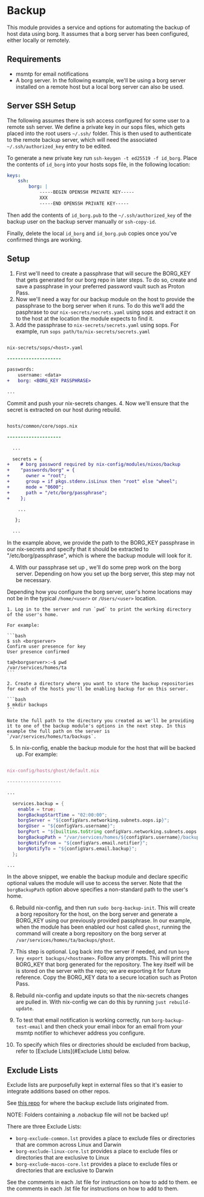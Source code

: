 # Backup

This module provides a service and options for automating the backup of host data using borg. It assumes that a borg server has been configured, either locally or remotely.

## Requirements

- msmtp for email notifications
- A borg server. In the following example, we'll be using a borg server installed on a remote host but a local borg server can also be used.

## Server SSH Setup

The following assumes there is ssh access configured for some user to a remote ssh server. We define a
private key in our sops files, which gets placed into the root users `~/.ssh/` folder. This is then used to authenticate
to the remote backup server, which will need the associated `~/.ssh/authorized_key` entry to be edited.

To generate a new private key run `ssh-keygen -t ed25519 -f id_borg`. Place the contents of `id_borg` into your hosts
sops file, in the following location:

```yaml
keys:
    ssh:
        borg: |
            -----BEGIN OPENSSH PRIVATE KEY-----
            XXX
            -----END OPENSSH PRIVATE KEY-----
```

Then add the contents of `id_borg.pub` to the `~/.ssh/authorized_key` of the backup user on the backup server manually
or `ssh-copy-id`.

Finally, delete the local `id_borg` and `id_borg.pub` copies once you've confirmed things are working.

## Setup

1. First we'll need to create a passphrase that will secure the BORG_KEY that gets generated for our borg repo in  later steps. To do so, create and save a passphrase in your preferred password vault such as Proton Pass.
2. Now we'll need a way for our backup module on the host to provide the passphrase to the borg server when it runs. To do this we'll add the pasphrase to our `nix-secrets/secrets.yaml` using sops and extract it on to the host at the location the module expects to find it.
3. Add the passphrase to `nix-secrets/secrets.yaml` using sops. For example, run `sops path/to/nix-secrets/secrets.yaml`

```diff

nix-secrets/sops/<host>.yaml

--------------------

passwords:
    username: <data>
+   borg: <BORG_KEY PASSPHRASE>

...

```

Commit and push your nix-secrets changes.
4. Now we'll ensure that the secret is extracted on our host during rebuild.

```diff

hosts/common/core/sops.nix

--------------------

  ...

  secrets = {
+    # borg password required by nix-config/modules/nixos/backup
+    "passwords/borg" = {
+      owner = "root";
+      group = if pkgs.stdenv.isLinux then "root" else "wheel";
+      mode = "0600";
+      path = "/etc/borg/passphrase";
+    };

    ...

   };

  ...

```
In the example above, we provide the path to the BORG_KEY passphrase in our nix-secrets and specify that it should be extracted to "/etc/borg/passphrase", which is where the backup module will look for it.

4. With our passphrase set up , we'll do some prep work on the borg server. Depending on how you set up the borg server, this step may not be necessary.

Depending how you configure the borg server, user's home locations may not be in the typical `/home/<user>` or `/Users/<user>` location.

    1. Log in to the server and run `pwd` to print the working directory of the user's home.

    For example:

    ```bash
    $ ssh <borgserver>
    Confirm user presence for key
    User presence confirmed

    ta@<borgserver>:~$ pwd
    /var/services/homes/ta
    ```

    2. Create a directory where you want to store the backup repositories for each of the hosts you'll be enabling backup for on this server.

    ```bash
    $ mkdir backups
    ```

    Note the full path to the directory you created as we'll be providing it to one of the backup module's options in the next step. In this example the full path on the server is `/var/services/homes/ta/backups`.

5. In nix-config, enable the backup module for the host that will be backed up. For example:

```nix

nix-config/hosts/ghost/default.nix

--------------------

...

  services.backup = {
    enable = true;
    borgBackupStartTime = "02:00:00";
    borgServer = "${configVars.networking.subnets.oops.ip}";
    borgUser = "${configVars.username}";
    borgPort = "${builtins.toString configVars.networking.subnets.oops.port}";
    borgBackupPath = "/var/services/homes/${configVars.username}/backups";
    borgNotifyFrom = "${configVars.email.notifier}";
    borgNotifyTo = "${configVars.email.backup}";
  };

...

```

In the above snippet, we enable the backup module and declare specific optional values the module will use to access the server. Note that the `borgBackupPath` option above specifies a non-standard path to the user's home.

6. Rebuild nix-config, and then run `sudo borg-backup-init`. This will create a borg repository for the host, on the borg server and generate a BORG_KEY using our previously provided passphrase. In our example, when the module has been enabled our host called `ghost`, running the command will create a borg repository on the borg server at `/var/services/homes/ta/backups/ghost`.

7. This step is optional. Log back into the server if needed, and run `borg key export backups/<hostname>`. Follow any prompts. This will print the BORG_KEY that borg generated for the repository. The key itself will be is stored on the server with the repo; we are exporting it for future reference. Copy the BORG_KEY data to a secure location such as Proton Pass.
8. Rebuild nix-config and update inputs so that the nix-secrets changes are pulled in. With nix-config we can do this by running `just rebuild-update`.
9. To test that email notification is working correctly, run `borg-backup-test-email` and then check your email inbox for an email from your msmtp notifier to whichever address you configure.
10. To specify which files or directories should be excluded from backup, refer to [Exclude Lists](#Exclude Lists) below.

## Exclude Lists

Exclude lists are purposefully kept in external files so that it's easier to integrate additions based on other repos.

See [this repo](https://github.com/SterlingHooten/borg-backup-exclusions-macos) for where the backup exclude lists originated from.

NOTE: Folders containing a .nobackup file will not be backed up!

There are three Exclude Lists:

- `borg-exclude-common.lst` provides a place to exclude files or directories that are common across Linux and Darwin
- `borg-exclude-linux-core.lst` provides a place to exclude files or directories that are exclusive to Linux
- `borg-exclude-macos-core.lst` provides a place to exclude files or directories that are exclusive to Darwin

See the comments in each .lst file for instructions on how to add to them.
ee the comments in each .lst file for instructions on how to add to them.
